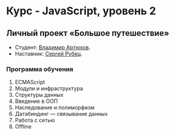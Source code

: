 # Курс - JavaScript, уровень 2

## Личный проект «Большое путешествие»
* Студент: [Владимир Артюхов](https://up.htmlacademy.ru/ecmascript/11/user/1095935).
* Наставник: [Сергей Рубец](https://htmlacademy.ru/profile/amator).

### Программа обучения
1. ECMAScript
2. Модули и инфраструктура
3. Структуры данных
4. Введение в ООП
5. Наследование и полиморфизм
6. Датабиндинг — связывание данных
7. Работа с сетью
8. Offline

